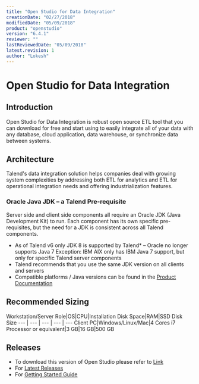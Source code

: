```yaml
---
title: "Open Studio for Data Integration"
creationDate: "02/27/2018"
modifiedDate: "05/09/2018"
product: "openstudio"
version: "6.4.1"
reviewer: ""
lastReviewedDate: "05/09/2018"
latest.revision: 1
author: "Lokesh"
---
```


# Open Studio for Data Integration

## Introduction

Open Studio for Data Integration is robust open source ETL tool that you can download for free and start using to easily integrate all of your data with any database, cloud application, data warehouse, or synchronize data between systems.

## Architecture

Talend's data integration solution helps companies deal with growing system complexities by addressing both ETL for analytics and ETL for operational integration needs and offering industrialization features.

### Oracle Java JDK – a Talend Pre-requisite
Server side and client side components all require an Oracle JDK (Java Development Kit) to run. Each component has its own specific pre-requisites, but the need for a JDK is consistent across all Talend components.

- As of Talend v6 only JDK 8 is supported by Talend* – Oracle no longer supports Java 7
  Exception: IBM AIX only has IBM Java 7 support, but only for specific Talend server components
- Talend recommends that you use the same JDK version on all clients and servers
- Compatible platforms / Java versions can be found in the <a href="https://www.talend.com/products/data-integration/data-integration-manuals-release-notes/#product_user_manuals_pdf" target="_blank">Product Documentation</a>

## Recommended Sizing

Workstation/Server Role|OS|CPU|Installation Disk Space|RAM|SSD Disk Size
--- | --- | --- | --- | ---
Client PC|Windows/Linux/Mac|4 Cores i7 Processor or equivalent|3 GB|16 GB|500 GB

## Releases

- To download this version of Open Studio please refer to <a href="https://www.talend.com/products/data-integration/data-integration-manuals-release-notes/#product_other_releases" target="_blank">Link</a>
- For <a href="https://www.talend.com/products/talend-open-studio/studio" target="_blank">Latest Releases</a>
- For <a href="https://help.talend.com/reader/SapKmX6pp8gru_C2cwvbvA/5783oXg77P0rmD9iIxBkUQ" target="_blank">Getting Started Guide</a>

<!-- links -->


